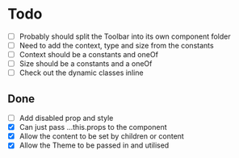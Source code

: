 # Todo

- [ ] Probably should split the Toolbar into its own component folder
- [ ] Need to add the context, type and size from the constants
- [ ] Context should be a constants and oneOf
- [ ] Size should be a constants and a oneOf
- [ ] Check out the dynamic classes inline

## Done

- [ ] Add disabled prop and style
- [X] Can just pass ...this.props to the component
- [X] Allow the content to be set by children or content
- [X] Allow the Theme to be passed in and utilised
